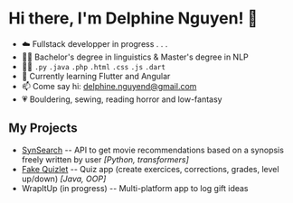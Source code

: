 # Hi there, I'm Delphine Nguyen! 🐬

- ☁️ Fullstack developper in progress . . .
- 👩‍🎓 Bachelor's degree in linguistics & Master's degree in NLP
- 👩‍💻 `.py` `.java` `.php` `.html` `.css` `.js` `.dart`
- 🌱 Currently learning Flutter and Angular
- 📫 Come say hi: <delphine.nguyend@gmail.com>
- 💗 Bouldering, sewing, reading horror and low-fantasy

## My Projects

- [SynSearch](https://github.com/AurelienSH/JADe_project1) -- API to get movie recommendations based on a synopsis freely written by user *[Python, transformers]*
- [Fake Quizlet](https://github.com/Julie921/Application_java) -- Quiz app (create exercices, corrections, grades, level up/down) *[Java, OOP]*
- WrapItUp (in progress) -- Multi-platform app to log gift ideas
